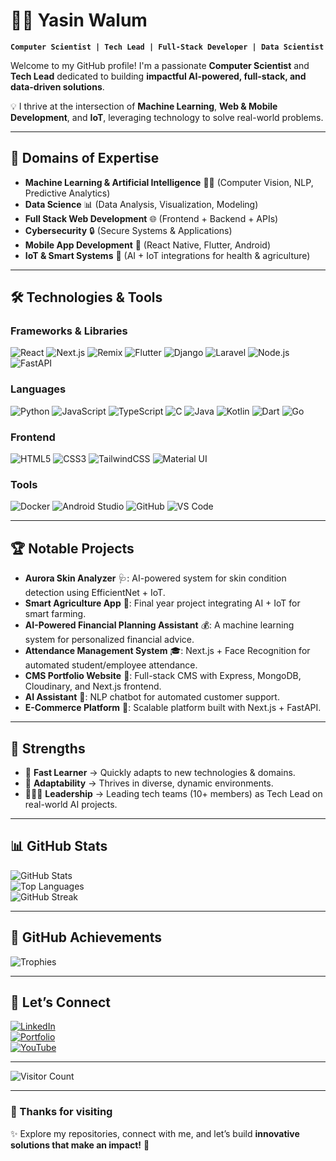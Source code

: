 # 👨‍💻 Yasin Walum

**`Computer Scientist | Tech Lead | Full-Stack Developer | Data Scientist`**

Welcome to my GitHub profile! I'm a passionate **Computer Scientist** and **Tech Lead** dedicated to building **impactful AI-powered, full-stack, and data-driven solutions**.  

💡 I thrive at the intersection of **Machine Learning**, **Web & Mobile Development**, and **IoT**, leveraging technology to solve real-world problems.  

---

## 🚀 Domains of Expertise

- **Machine Learning & Artificial Intelligence** 🤖🧠 (Computer Vision, NLP, Predictive Analytics)  
- **Data Science** 📊 (Data Analysis, Visualization, Modeling)  
- **Full Stack Web Development** 🌐 (Frontend + Backend + APIs)  
- **Cybersecurity** 🔒 (Secure Systems & Applications)  
- **Mobile App Development** 📱 (React Native, Flutter, Android)  
- **IoT & Smart Systems** 🌱 (AI + IoT integrations for health & agriculture)  

---

## 🛠️ Technologies & Tools

### Frameworks & Libraries
![React](https://img.shields.io/badge/-React-61DAFB?logo=react&logoColor=white&style=for-the-badge)
![Next.js](https://img.shields.io/badge/-Next.js-000000?logo=next.js&logoColor=white&style=for-the-badge)
![Remix](https://img.shields.io/badge/-Remix-2E343E?logo=remix&logoColor=white&style=for-the-badge)
![Flutter](https://img.shields.io/badge/-Flutter-02569B?logo=flutter&logoColor=white&style=for-the-badge)
![Django](https://img.shields.io/badge/-Django-092E20?logo=django&logoColor=white&style=for-the-badge)
![Laravel](https://img.shields.io/badge/-Laravel-FF2D20?logo=laravel&logoColor=white&style=for-the-badge)
![Node.js](https://img.shields.io/badge/-Node.js-339933?logo=node.js&logoColor=white&style=for-the-badge)
![FastAPI](https://img.shields.io/badge/-FastAPI-009688?logo=fastapi&logoColor=white&style=for-the-badge)

### Languages
![Python](https://img.shields.io/badge/-Python-3776AB?logo=python&logoColor=white&style=for-the-badge)
![JavaScript](https://img.shields.io/badge/-JavaScript-F7DF1E?logo=javascript&logoColor=black&style=for-the-badge)
![TypeScript](https://img.shields.io/badge/-TypeScript-3178C6?logo=typescript&logoColor=white&style=for-the-badge)
![C](https://img.shields.io/badge/-C-A8B9CC?logo=c&logoColor=white&style=for-the-badge)
![Java](https://img.shields.io/badge/-Java-007396?logo=java&logoColor=white&style=for-the-badge)
![Kotlin](https://img.shields.io/badge/-Kotlin-7F52FF?logo=kotlin&logoColor=white&style=for-the-badge)
![Dart](https://img.shields.io/badge/-Dart-0175C2?logo=dart&logoColor=white&style=for-the-badge)
![Go](https://img.shields.io/badge/-Go-00ADD8?logo=go&logoColor=white&style=for-the-badge)

### Frontend
![HTML5](https://img.shields.io/badge/-HTML5-E34F26?logo=html5&logoColor=white&style=for-the-badge)
![CSS3](https://img.shields.io/badge/-CSS3-1572B6?logo=css3&logoColor=white&style=for-the-badge)
![TailwindCSS](https://img.shields.io/badge/-TailwindCSS-06B6D4?logo=tailwind-css&logoColor=white&style=for-the-badge)
![Material UI](https://img.shields.io/badge/-Material_UI-0081CB?logo=mui&logoColor=white&style=for-the-badge)

### Tools
![Docker](https://img.shields.io/badge/-Docker-2496ED?logo=docker&logoColor=white&style=for-the-badge)
![Android Studio](https://img.shields.io/badge/-Android_Studio-3DDC84?logo=android-studio&logoColor=white&style=for-the-badge)
![GitHub](https://img.shields.io/badge/-GitHub-181717?logo=github&logoColor=white&style=for-the-badge)
![VS Code](https://img.shields.io/badge/-VS_Code-007ACC?logo=visual-studio-code&logoColor=white&style=for-the-badge)

---

## 🏆 Notable Projects

- **Aurora Skin Analyzer** 🩺: AI-powered system for skin condition detection using EfficientNet + IoT.  
- **Smart Agriculture App** 🌱: Final year project integrating AI + IoT for smart farming.  
- **AI-Powered Financial Planning Assistant** 💰: A machine learning system for personalized financial advice.  
- **Attendance Management System** 🎓: Next.js + Face Recognition for automated student/employee attendance.  
- **CMS Portfolio Website** 💼: Full-stack CMS with Express, MongoDB, Cloudinary, and Next.js frontend.  
- **AI Assistant** 🤖: NLP chatbot for automated customer support.  
- **E-Commerce Platform** 🛒: Scalable platform built with Next.js + FastAPI.  

---

## 🌱 Strengths

- 🚀 **Fast Learner** → Quickly adapts to new technologies & domains.  
- 🔄 **Adaptability** → Thrives in diverse, dynamic environments.  
- 🧑‍🤝‍🧑 **Leadership** → Leading tech teams (10+ members) as Tech Lead on real-world AI projects.  

---

## 📊 GitHub Stats

![GitHub Stats](https://github-readme-stats.vercel.app/api?username=wyasyn&show_icons=true&theme=radical)  
![Top Languages](https://github-readme-stats.vercel.app/api/top-langs/?username=wyasyn&layout=compact&theme=radical)  
![GitHub Streak](https://streak-stats.demolab.com?user=wyasyn&theme=radical&hide_border=true)  

---

## 🏅 GitHub Achievements

![Trophies](https://github-profile-trophy.vercel.app/?username=wyasyn&theme=radical&margin-w=10&no-frame=true)

---

## 🤝 Let’s Connect

[![LinkedIn](https://img.shields.io/badge/-LinkedIn-0077B5?logo=linkedin&logoColor=white&style=for-the-badge)](https://www.linkedin.com/in/yasin-walum)  
[![Portfolio](https://img.shields.io/badge/-Portfolio-FF5722?logo=google-chrome&logoColor=white&style=for-the-badge)](https://yasin-walum.vercel.app/)  
[![YouTube](https://img.shields.io/badge/-YasynDotDev-FF0000?logo=youtube&logoColor=white&style=for-the-badge)](https://youtube.com/@YasynDotDev)  

---

![Visitor Count](https://komarev.com/ghpvc/?username=wyasyn&color=blueviolet&style=flat-square)  

---

### 🌟 Thanks for visiting

✨ Explore my repositories, connect with me, and let’s build **innovative solutions that make an impact!** 🚀
